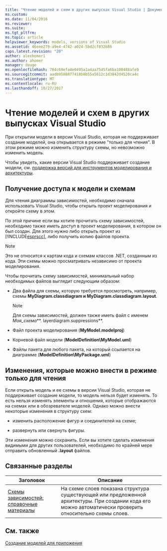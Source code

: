```yaml
---
title: "Чтение моделей и схем в других выпусках Visual Studio | Документы Microsoft"
ms.custom: 
ms.date: 11/04/2016
ms.reviewer: 
ms.suite: 
ms.tgt_pltfrm: 
ms.topic: article
helpviewer_keywords: models, versions of Visual Studio
ms.assetid: 46eee279-a9e4-4742-a024-5bd2cf032b86
caps.latest.revision: "20"
author: alexhomer1
ms.author: ahomer
manager: douge
ms.openlocfilehash: 704c69efa4e0495a1a4aa7545fa6ba100488afe9
ms.sourcegitcommit: aadb9588877418b8b55a5612c1d3842d4520ca4c
ms.translationtype: MT
ms.contentlocale: ru-RU
ms.lasthandoff: 10/27/2017
---
```

# <a name="read-models-and-diagrams-in-other-visual-studio-editions"></a>Чтение моделей и схем в других выпусках Visual Studio
При открытии модели в версии Visual Studio, которая не поддерживает создание моделей, она открывается в режиме "только для чтения". В этом режиме можно изменить структуру схемы, но невозможно изменить модель.  
  
 Чтобы увидеть, какие версии Visual Studio поддерживает создание модели, см. [поддержка версий для инструментов моделирования и архитектуры](../modeling/what-s-new-for-design-in-visual-studio.md#VersionSupport).  
  
## <a name="obtaining-access-to-a-model-and-diagrams"></a>Получение доступа к модели и схемам  
 Для чтения диаграммы зависимостей, необходимо сначала использовать Visual Studio, чтобы открыть проект моделирования и откройте схему в этом.  
  
 По этой причине если вы хотите прочитать схему зависимостей, необходимо также иметь доступ в проект моделирования, в котором он был создан. Для этого нужно либо открыть проект из [!INCLUDE[esprscc](../code-quality/includes/esprscc_md.md)], либо получить копию файлов проекта.  
  
> [!NOTE]
>  Это не относится к картам кода и схемам классов .NET, созданным из кода. Эти схемы можно просматривать независимо от проекта моделирования.  
  
 Чтобы прочитать схему зависимостей, минимальный набор необходимых файлов выглядит следующим образом:  
  
-   Два файла для схемы, которую требуется просмотреть, например, схемы **MyDiagram.classdiagram и MyDiagram.classdiagram.layout**.  
  
    > [!NOTE]
    >  Для схемы зависимостей, должен также иметь файл с именем *Моя_схема***. layerdiagram.suppressions**.  
  
-   Файл проекта моделирования (**MyModel.modelproj**)  
  
-   Корневой файл модели (**ModelDefinition\MyModel.uml**)  
  
-   Файлы пакета для любого пакета, на который ссылается на диаграмме (**ModelDefinition\MyPackage.uml**)  
  
## <a name="changes-that-you-can-make-in-read-only-mode"></a>Изменения, которые можно внести в режиме только для чтения  
 Если открыть модель и ее схемы в версии Visual Studio, которая не поддерживает создание модели, то модель нельзя будет изменять. То есть нельзя изменять элементы и отношения, которые отображаются на схемах или в обозревателе моделей. Однако можно внести некоторые изменения в структуру схем:  
  
-   изменить расположение фигур и соединителей на схеме;  
  
-   развернуть или свернуть фигуры.  
  
 Эти изменения можно сохранить. Если вы хотите сделать изменения видимыми для других пользователей, необходимо по крайней мере отправить обновленный **.layout** файлов.  
  
##  <a name="RelatedTopics"></a>Связанные разделы  
  
|Заголовок|Описание|  
|-----------|-----------------|  
|[Схемы зависимостей: справочные материалы](../modeling/layer-diagrams-reference.md)|На схеме слоев показана структура существующей или предложенной архитектуры. При создании кода его можно автоматически проверить относительно схемы слоев.|  
  
## <a name="see-also"></a>См. также  
 [Создание моделей для приложения](../modeling/create-models-for-your-app.md)